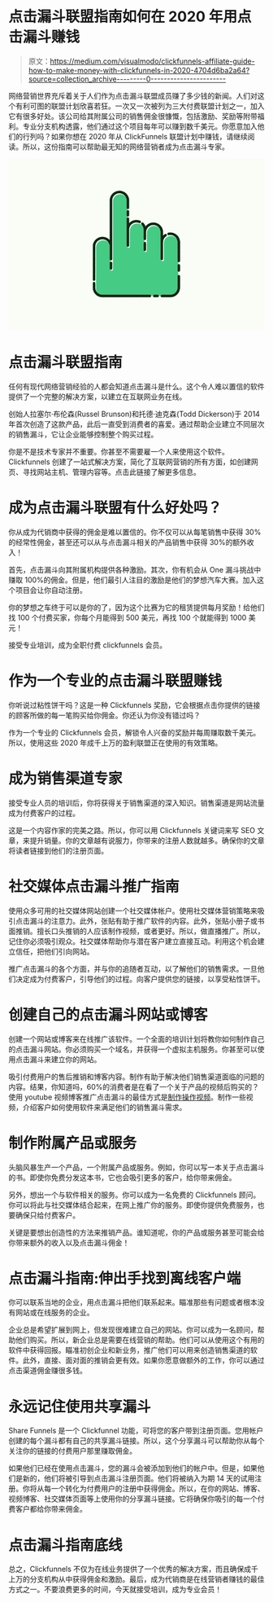 # 点击漏斗联盟指南如何在 2020 年用点击漏斗赚钱

> 原文：<https://medium.com/visualmodo/clickfunnels-affiliate-guide-how-to-make-money-with-clickfunnels-in-2020-4704d6ba2a64?source=collection_archive---------0----------------------->

网络营销世界充斥着关于人们作为点击漏斗联盟成员赚了多少钱的新闻。人们对这个有利可图的联盟计划欣喜若狂。一次又一次被列为三大付费联盟计划之一，加入它有很多好处。该公司给其附属公司的销售佣金很慷慨，包括激励、奖励等附带福利。专业分支机构透露，他们通过这个项目每年可以赚到数千美元。你愿意加入他们的行列吗？如果你想在 2020 年从 ClickFunnels 联盟计划中赚钱，请继续阅读。所以，这份指南可以帮助最无知的网络营销者成为点击漏斗专家。

![](img/3a1ccc224ee12b7d34a39261a6e3da8d.png)

# 点击漏斗联盟指南

任何有现代网络营销经验的人都会知道点击漏斗是什么。这个令人难以置信的软件提供了一个完整的解决方案，以建立在互联网业务在线。

创始人拉塞尔·布伦森(Russel Brunson)和托德·迪克森(Todd Dickerson)于 2014 年首次创造了这款产品，此后一直受到消费者的喜爱。通过帮助企业建立不同层次的销售漏斗，它让企业能够控制整个购买过程。

你是不是技术专家并不重要。你甚至不需要雇一个人来使用这个软件。Clickfunnels 创建了一站式解决方案，简化了互联网营销的所有方面，如创建网页、寻找网站主机、管理内容等。点击此链接了解更多信息。

# 成为点击漏斗联盟有什么好处吗？

你从成为代销商中获得的佣金是难以置信的。你不仅可以从每笔销售中获得 30%的经常性佣金，甚至还可以从与点击漏斗相关的产品销售中获得 30%的额外收入！

首先，点击漏斗向其附属机构提供各种激励。其次，你有机会从 One 漏斗挑战中赚取 100%的佣金。但是，他们最引人注目的激励是他们的梦想汽车大赛。加入这个项目会让你自动注册。

你的梦想之车终于可以是你的了，因为这个比赛为它的租赁提供每月奖励！给他们找 100 个付费买家，你每个月能得到 500 美元，再找 100 个就能得到 1000 美元！

接受专业培训，成为全职付费 clickfunnels 会员。

# 作为一个专业的点击漏斗联盟赚钱

你听说过粘性饼干吗？这是一种 Clickfunnels 奖励，它会根据点击你提供的链接的顾客所做的每一笔购买给你佣金。你还认为你没有错过吗？

作为一个专业的 Clickfunnels 会员，解锁令人兴奋的奖励并每周赚取数千美元。所以，使用这些 2020 年成千上万的盈利联盟正在使用的有效策略。

# 成为销售渠道专家

接受专业人员的培训后，你将获得关于销售渠道的深入知识。销售渠道是网站流量成为付费客户的过程。

这是一个内容作家的完美之路。所以，你可以用 Clickfunnels 关键词来写 SEO 文章，来提升销量。你的文章越有说服力，你带来的注册人数就越多。确保你的文章将读者链接到他们的注册页面。

# 社交媒体点击漏斗推广指南

使用众多可用的社交媒体网站创建一个社交媒体帐户。使用社交媒体营销策略来吸引点击漏斗的注意力。此外，张贴有助于推广软件的内容。此外，张贴小册子或书面推销。擅长口头推销的人应该制作视频，或者更好。所以，做直播推广。所以，记住你必须吸引观众。社交媒体帮助你与潜在客户建立直接互动。利用这个机会建立信任，把他们引向网站。

推广点击漏斗的各个方面，并与你的追随者互动，以了解他们的销售需求。一旦他们决定成为付费客户，引导他们的过程。向客户提供您的链接，以享受粘性饼干。

# 创建自己的点击漏斗网站或博客

创建一个网站或博客来在线推广该软件。一个全面的培训计划将教你如何制作自己的点击漏斗网站。你必须购买一个域名，并获得一个虚拟主机服务。你甚至可以使用点击漏斗来建立你的网站。

吸引付费用户的售后推销和博客内容。制作有助于解决他们销售渠道面临的问题的内容。结果，你知道吗，60%的消费者是在看了一个关于产品的视频后购买的？使用 youtube 视频博客推广点击漏斗的最佳方式是[制作操作视频](https://visualmodo.com/how-to-create-branding-for-your-website/)。制作一些视频，介绍客户如何使用软件来满足他们的销售漏斗需求。

# 制作附属产品或服务

头脑风暴生产一个产品，一个附属产品或服务。例如，你可以写一本关于点击漏斗的书。即使你免费分发这本书，它也会吸引更多的客户，给你带来佣金。

另外，想出一个与软件相关的服务。你可以成为一名免费的 Clickfunnels 顾问。你可以将此与社交媒体结合起来，在网上推广你的服务。即使你提供免费服务，也要确保只给付费客户。

关键是要想出创造性的方法来推销产品。谁知道呢，你的产品或服务甚至可能会给你带来额外的收入以及点击漏斗佣金！

# 点击漏斗指南:伸出手找到离线客户端

你可以联系当地的企业，用点击漏斗把他们联系起来。瞄准那些有问题或者根本没有网站或在线服务的企业。

企业总是希望扩展到网上，但发现很难建立自己的网站。你可以成为一名顾问，帮助他们购买。所以，新企业总是需要在线营销的帮助。他们可以从使用这个有用的软件中获得回报。瞄准初创企业和新业务，推广他们可以用来创造销售渠道的软件。此外，直接、面对面的推销会更有效。如果你愿意做额外的工作，你可以通过点击渠道佣金赚很多钱。

# 永远记住使用共享漏斗

Share Funnels 是一个 Clickfunnel 功能，可将您的客户带到注册页面。您用帐户创建的每个漏斗都有自己的共享漏斗链接。所以，这个分享漏斗可以帮助你从每个关注你的链接的付费用户那里赚取佣金。

如果他们已经在使用点击漏斗，您的漏斗会被添加到他们的帐户中。但是，如果他们是新的，他们将被引导到点击漏斗注册页面。他们将被纳入为期 14 天的试用注册。你将从每一个转化为付费用户的注册中获得佣金。所以，在你的网站、博客、视频博客、社交媒体页面等上使用你的分享漏斗链接。它将确保你吸引的每一个付费客户都给你带来佣金。

# 点击漏斗指南底线

总之，Clickfunnels 不仅为在线业务提供了一个优秀的解决方案，而且确保成千上万的分支机构从中获得佣金和激励。最后，成为代销商是在线营销者赚钱的最佳方式之一。不要浪费更多的时间，今天就接受培训，成为专业会员！